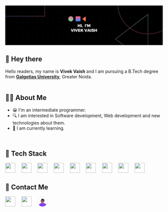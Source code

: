 <!--START_SECTION:waka-->
<!--END_SECTION:waka-->

![Profile banner](https://github.com/Vivekv634/VivekVaish/blob/main/profile%20banner.png)

## 👋 Hey there
Hello readers, my name is **Vivek Vaish** and I am pursuing a B.Tech degree from [**Galgotias University**](https://www.galgotiasuniversity.edu.in/), Greater Noida.
<br>
<br>

## 🧑‍💻 About Me
* 😀 I'm an intermediate programmer.
* 🔍 I am interested in Software development, Web development and new technologies about them.
* 🌱 I am currently learning.
<br>

## 💼 Tech Stack
<p float="left">
<img height="32" width="32" src="https://cdn.simpleicons.org/python/seablue" />&nbsp;&nbsp;&nbsp;&nbsp;
<img height="32" width="32" src="https://cdn.simpleicons.org/mysql/seablue" />&nbsp;&nbsp;&nbsp;&nbsp;
<img height="32" width="32" src="https://cdn.simpleicons.org/jquery/taleblue" />&nbsp;&nbsp;&nbsp;&nbsp;
<img height="32" width="32" src="https://cdn.simpleicons.org/express/green" />&nbsp;&nbsp;&nbsp;&nbsp;
<img height="32" width="32" src="https://cdn.simpleicons.org/html5/orangered/" />&nbsp;&nbsp;&nbsp;&nbsp;
<img height="32" width="32" src="https://cdn.simpleicons.org/css3/taleblue" />&nbsp;&nbsp;&nbsp;&nbsp;
<img height="32" width="32" src="https://cdn.simpleicons.org/javascript/yellow" />&nbsp;&nbsp;&nbsp;&nbsp;
<img height="32" width="32" src="https://cdn.simpleicons.org/c/seablue" />&nbsp;&nbsp;&nbsp;&nbsp;
<img height="32" width="32" src="https://cdn.simpleicons.org/c++/talekblue" />&nbsp;&nbsp;&nbsp;&nbsp;
</p>

## 🙌 Contact Me
[<img height="32" width="32" src="https://cdn.simpleicons.org/linkedin" />](https://www.linkedin.com/in/vivek-vaish-bb5803257/)&nbsp;&nbsp;&nbsp;&nbsp;
[<img height="32" width="32" src="https://cdn.simpleicons.org/instagram" />](https://www.instagram.com/v.codr/)&nbsp;&nbsp;&nbsp;&nbsp;
[<img height="32" width="32" src="avatar.svg" />](https://vivekv634.github.io/Portfolio/)&nbsp;&nbsp;&nbsp;&nbsp;
